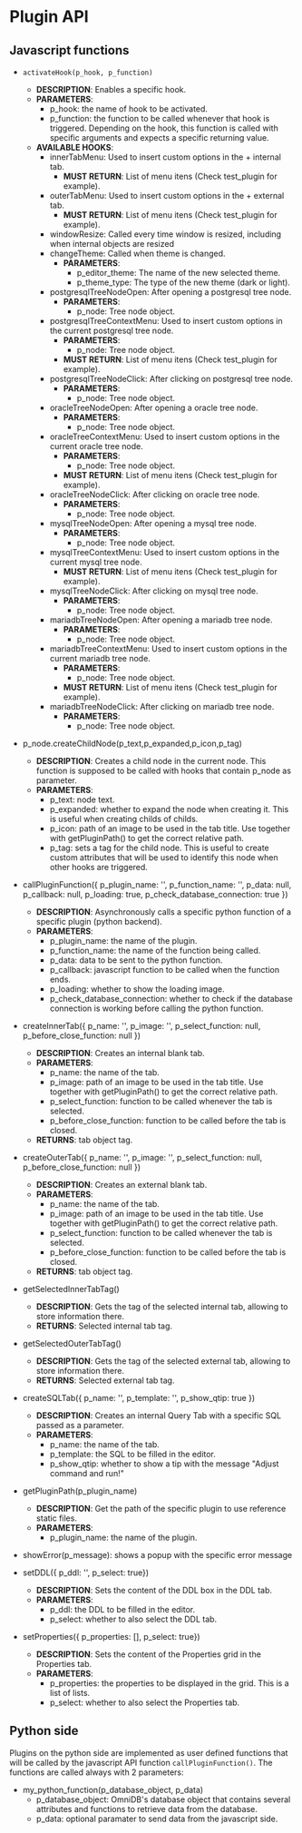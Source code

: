 # Plugin API

## Javascript functions

- ```activateHook(p_hook, p_function)```
  - **DESCRIPTION**: Enables a specific hook.
  - **PARAMETERS**:
    - p_hook: the name of hook to be activated.
    - p_function: the function to be called whenever that hook is triggered. Depending on the hook, this function is called with specific arguments and expects a specific returning value.
  - **AVAILABLE HOOKS**:
    - innerTabMenu: Used to insert custom options in the + internal tab.
      - **MUST RETURN**: List of menu itens (Check test_plugin for example).
    - outerTabMenu: Used to insert custom options in the + external tab.
      - **MUST RETURN**: List of menu itens (Check test_plugin for example).
    - windowResize: Called every time window is resized, including when internal objects are resized
    - changeTheme: Called when theme is changed.
      - **PARAMETERS**:
        - p_editor_theme: The name of the new selected theme.
        - p_theme_type: The type of the new theme (dark or light).
    - postgresqlTreeNodeOpen: After opening a postgresql tree node.
      - **PARAMETERS**:
        - p_node: Tree node object.
    - postgresqlTreeContextMenu: Used to insert custom options in the current postgresql tree node.
      - **PARAMETERS**:
        - p_node: Tree node object.
      - **MUST RETURN**: List of menu itens (Check test_plugin for example).
    - postgresqlTreeNodeClick: After clicking on postgresql tree node.
      - **PARAMETERS**:
        - p_node: Tree node object.
    - oracleTreeNodeOpen: After opening a oracle tree node.
      - **PARAMETERS**:
        - p_node: Tree node object.
    - oracleTreeContextMenu: Used to insert custom options in the current oracle tree node.
      - **PARAMETERS**:
        - p_node: Tree node object.
      - **MUST RETURN**: List of menu itens (Check test_plugin for example).
    - oracleTreeNodeClick: After clicking on oracle tree node.
      - **PARAMETERS**:
        - p_node: Tree node object.
    - mysqlTreeNodeOpen: After opening a mysql tree node.
      - **PARAMETERS**:
        - p_node: Tree node object.
    - mysqlTreeContextMenu: Used to insert custom options in the current mysql tree node.
      - **MUST RETURN**: List of menu itens (Check test_plugin for example).
    - mysqlTreeNodeClick: After clicking on mysql tree node.
      - **PARAMETERS**:
        - p_node: Tree node object.
    - mariadbTreeNodeOpen: After opening a mariadb tree node.
      - **PARAMETERS**:
        - p_node: Tree node object.
    - mariadbTreeContextMenu: Used to insert custom options in the current mariadb tree node.
      - **PARAMETERS**:
        - p_node: Tree node object.
      - **MUST RETURN**: List of menu itens (Check test_plugin for example).
    - mariadbTreeNodeClick: After clicking on mariadb tree node.
      - **PARAMETERS**:
        - p_node: Tree node object.

- p_node.createChildNode(p_text,p_expanded,p_icon,p_tag)
  - **DESCRIPTION**: Creates a child node in the current node. This function is supposed to be called with hooks that contain p_node as parameter.
  - **PARAMETERS**:
    - p_text: node text.
    - p_expanded: whether to expand the node when creating it. This is useful when creating childs of childs.
    - p_icon: path of an image to be used in the tab title. Use together with getPluginPath() to get the correct relative path.
    - p_tag: sets a tag for the child node. This is useful to create custom attributes that will be used to identify this node when other hooks are triggered.

- callPluginFunction({ p_plugin_name: '', p_function_name: '', p_data: null, p_callback: null, p_loading: true, p_check_database_connection: true })
  - **DESCRIPTION**: Asynchronously calls a specific python function of a specific plugin (python backend).
  - **PARAMETERS**:
    - p_plugin_name: the name of the plugin.
    - p_function_name: the name of the function being called.
    - p_data: data to be sent to the python function.
    - p_callback: javascript function to be called when the function ends.
    - p_loading: whether to show the loading image.
    - p_check_database_connection: whether to check if the database connection is working before calling the python function.

- createInnerTab({ p_name: '', p_image: '', p_select_function: null, p_before_close_function: null })
  - **DESCRIPTION**: Creates an internal blank tab.
  - **PARAMETERS**:
    - p_name: the name of the tab.
    - p_image: path of an image to be used in the tab title. Use together with getPluginPath() to get the correct relative path.
    - p_select_function: function to be called whenever the tab is selected.
    - p_before_close_function: function to be called before the tab is closed.
  - **RETURNS**: tab object tag.

- createOuterTab({ p_name: '', p_image: '', p_select_function: null, p_before_close_function: null })
  - **DESCRIPTION**: Creates an external blank tab.
  - **PARAMETERS**:
    - p_name: the name of the tab.
    - p_image: path of an image to be used in the tab title. Use together with getPluginPath() to get the correct relative path.
    - p_select_function: function to be called whenever the tab is selected.
    - p_before_close_function: function to be called before the tab is closed.
  - **RETURNS**: tab object tag.

- getSelectedInnerTabTag()
  - **DESCRIPTION**: Gets the tag of the selected internal tab, allowing to store information there.
  - **RETURNS**: Selected internal tab tag.

- getSelectedOuterTabTag()
  - **DESCRIPTION**: Gets the tag of the selected external tab, allowing to store information there.
  - **RETURNS**: Selected external tab tag.

- createSQLTab({ p_name: '', p_template: '', p_show_qtip: true })
  - **DESCRIPTION**: Creates an internal Query Tab with a specific SQL passed as a parameter.
  - **PARAMETERS**:
    - p_name: the name of the tab.
    - p_template: the SQL to be filled in the editor.
    - p_show_qtip: whether to show a tip with the message "Adjust command and run!"

- getPluginPath(p_plugin_name)
  - **DESCRIPTION**: Get the path of the specific plugin to use reference static files.
  - **PARAMETERS**:
    - p_plugin_name: the name of the plugin.

- showError(p_message): shows a popup with the specific error message

- setDDL({ p_ddl: '', p_select: true})
  - **DESCRIPTION**: Sets the content of the DDL box in the DDL tab.
  - **PARAMETERS**:
    - p_ddl: the DDL to be filled in the editor.
    - p_select: whether to also select the DDL tab.

- setProperties({ p_properties: [], p_select: true})
  - **DESCRIPTION**: Sets the content of the Properties grid in the Properties tab.
  - **PARAMETERS**:
    - p_properties: the properties to be displayed in the grid. This is a list of lists.
    - p_select: whether to also select the Properties tab.

## Python side

Plugins on the python side are implemented as user defined functions that will be called by
the javascript API function `callPluginFunction()`. The functions are called always
with 2 parameters:

- my_python_function(p_database_object, p_data)
  - p_database_object: OmniDB's database object that contains several attributes
  and functions to retrieve data from the database.
  - p_data: optional paramater to send data from the javascript side.
